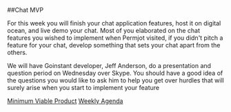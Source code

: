 ##Chat MVP

For this week you will finish your chat application features, host it on digital ocean, and live demo your chat. Most of you elaborated on the chat features you wished to implement when Permjot visited, if you didn't pitch a feature for your chat, develop something that sets your chat apart from the others.

We will have Goinstant developer, Jeff Anderson, do a presentation and question period on Wednesday over Skype.
You should have a good idea of the questions you would like to ask him to help you get over hurdles that will surely arise when you start to implement your feature



[Minimum Viable Product](../../product/mvp/README.md)
[Weekly Agenda](../../agenda/november/week-one.md)
